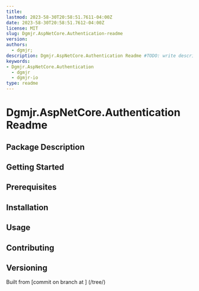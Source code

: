 ```yaml
---
title:
lastmod: 2023-58-30T20:58:51.7611-04:00Z
date: 2023-58-30T20:58:51.7612-04:00Z
license: MIT
slug: Dgmjr.AspNetCore.Authentication-readme
version:
authors:
  - dgmjr;
description: Dgmjr.AspNetCore.Authentication Readme #TODO: write description for Dgmjr.AspNetCore.Authentication Readme
keywords:
- Dgmjr.AspNetCore.Authentication
  - dgmjr
  - dgmjr-io
type: readme
---
```

# Dgmjr.AspNetCore.Authentication Readme
<!-- TODO: Write the contents of the Dgmjr.AspNetCore.Authentication Readme file -->
## Package Description
## Getting Started
## Prerequisites
## Installation
## Usage
## Contributing
## Versioning
Built from [commit  on branch  at ]
(/tree/)
